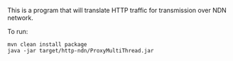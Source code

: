 This is a program that will translate HTTP traffic for transmission over NDN network.

To run:
```
mvn clean install package
java -jar target/http-ndn/ProxyMultiThread.jar
```